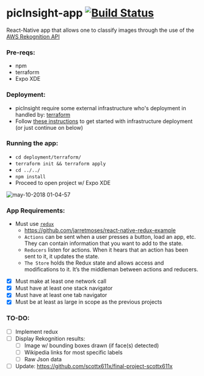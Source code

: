 # picInsight-app [![Build Status](https://travis-ci.org/scottx611x/picInsight-app.svg?branch=master)](https://travis-ci.org/scottx611x/picInsight-app)
React-Native app that allows one to classify images through the use of the [AWS Rekognition API](https://aws.amazon.com/rekognition/)

### Pre-reqs:
- npm
- terraform
- Expo XDE

### Deployment:
- picInsight require some external infrastructure who's deployment in handled by: [terraform](https://www.terraform.io)
- Follow [these instructions](https://github.com/scottx611x/picInsight-app/blob/master/deployment/terraform/README.md) to get started with infrastructure deployment (or just continue on below)

### Running the app:
- `cd deployment/terraform/`
- `terraform init && terraform apply`
- `cd ../../`
- `npm install`
- Proceed to open project w/ Expo XDE

![may-10-2018 01-04-57](https://user-images.githubusercontent.com/5629547/39853114-4a4e5806-53ee-11e8-9cd2-1582c82060b9.gif)


### App Requirements:
- Must use [`redux`](https://github.com/reactjs/react-redux)
	- https://github.com/jarretmoses/react-native-redux-example
	- `Actions` can be sent when a user presses a button, load an app, etc. They can contain information that you want to add to the state.
	- `Reducers` listen for actions. When it hears that an action has been sent to it, it updates the state.
	- `The Store` holds the Redux state and allows access and modifications to it. It’s the middleman between actions and reducers.

- [x] Must make at least one network call
- [x] Must have at least one stack navigator
- [x] Must have at least one tab navigator
- [x] Must be at least as large in scope as the previous projects

### TO-DO:
- [ ] Implement redux
- [ ] Display Rekognition results:
  - [ ] Image w/ bounding boxes drawn (if face(s) detected)
  - [ ] Wikipedia links for most specific labels
  - [ ] Raw Json data
- [ ] Update: https://github.com/scottx611x/final-project-scottx611x
